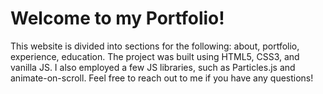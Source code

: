 # Welcome to my Portfolio!

This website is divided into sections for the following: about, portfolio, experience, education. The project was built using HTML5, CSS3, and vanilla JS. I also employed a few JS libraries, such as Particles.js and animate-on-scroll. Feel free to reach out to me if you have any questions!
